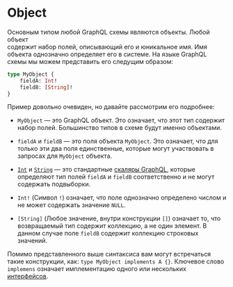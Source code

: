 # Object

Основным типом любой GraphQL схемы являются объекты. Любой объект  
содержит набор полей, описывающий его и юникальное имя. Имя объекта
однозначно определяет его в системе. На языке GraphQL схемы мы можем 
представить его следущим образом:

```graphql
type MyObject {
    fieldA: Int!
    fieldB: [String]!
}
```

Пример довольно очевиден, но давайте рассмотрим его подробнее:

- `MyObject` — это GraphQL объект. Это означает, что этот тип содержит
набор полей. Большинство типов в схеме будут именно объектами.

- `fieldA` и `fieldB` — это поля объекта `MyObject`. Это означает, что для 
только эти два поля единственные, которые могут участвовать в запросах для 
`MyObject` объекта.

- [`Int`](/graphql/scalar/int) и [`String`](/graphql/scalar/string) — это 
стандартные [скаляры GraphQL](/graphql/scalar), которые определяют тип 
полей `fieldA` и `fieldB` соответственно и не могут содержать подвыборки.

- `Int!` (Символ `!`) означает, что поле однозначно определено числом и 
не может содержать значение `NULL`.

- `[String]` (Любое значение, внутри конструкции `[]`) означает то,
что возвращаемый тип содержит коллекцию, а не один элемент. В данном случае
поле `fieldB` содержит коллекцию строковых значений.

Помимо представленного выше синтаксиса вам могут встречаться такие 
конструкции, как: `type MyObject implements A {}`. Ключевое слово 
`implemens` означает имплементацию одного или нескольких
 [интерфейсов](/graphql/interface).
